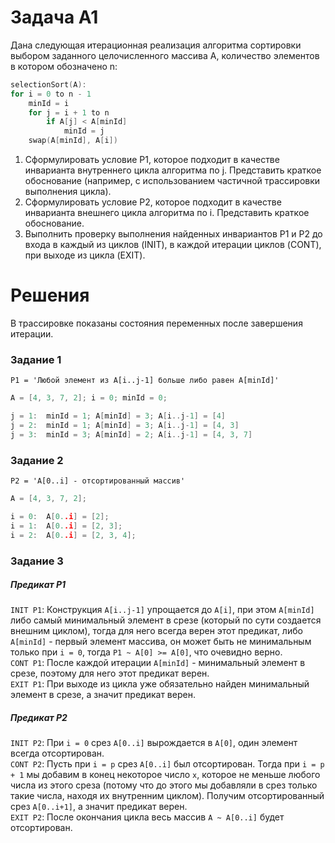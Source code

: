 # Задача A1
Дана следующая итерационная реализация алгоритма сортировки выбором заданного целочисленного массива A, количество элементов в котором обозначено n:


```c++
selectionSort(A):
for i = 0 to n - 1
    minId = i
    for j = i + 1 to n
        if A[j] < A[minId]
            minId = j
    swap(A[minId], A[i])
```

1. Сформулировать условие P1, которое подходит в качестве инварианта внутреннего цикла алгоритма по j. Представить краткое обоснование (например, с использованием частичной трассировки выполнения цикла).
2. Сформулировать условие P2, которое подходит в качестве инварианта внешнего цикла алгоритма по i. Представить краткое обоснование.
3. Выполнить проверку выполнения найденных инвариантов P1 и P2 до входа в каждый из циклов (INIT), в каждой итерации циклов (CONT), при выходе из цикла (EXIT).

# Решения
В трассировке показаны состояния переменных после завершения итерации.
### Задание 1
`P1 = 'Любой элемент из A[i..j-1] больше либо равен A[minId]'`

```cpp
A = [4, 3, 7, 2]; i = 0; minId = 0;

j = 1:  minId = 1; A[minId] = 3; A[i..j-1] = [4]
j = 2:  minId = 1; A[minId] = 3; A[i..j-1] = [4, 3]
j = 3:  minId = 3; A[minId] = 2; A[i..j-1] = [4, 3, 7]        
```

### Задание 2
`P2 = 'A[0..i] - отсортированный массив'`

```cpp
A = [4, 3, 7, 2];

i = 0:  A[0..i] = [2];
i = 1:  A[0..i] = [2, 3];
i = 2:  A[0..i] = [2, 3, 4];
```

### Задание 3
##### Предикат P1 
`INIT P1`: Конструкция `A[i..j-1]` упрощается до `A[i]`, при этом `A[minId]` либо самый минимальный элемент в срезе (который по сути создается внешним циклом), тогда для него всегда верен этот предикат, либо `A[minId]` - первый элемент массива, он может быть не минимальным только при `i = 0`, тогда `P1 ~ A[0] >= A[0]`, что очевидно верно.\
`CONT P1`: После каждой итерации `A[minId]` - минимальный элемент в срезе, поэтому для него этот предикат верен.\
`EXIT P1`: При выходе из цикла уже обязательно найден минимальный элемент в срезе, а значит предикат верен.

##### Предикат P2
`INIT P2`: При `i = 0` срез `A[0..i]` вырождается в `A[0]`, один элемент всегда отсортирован.\
`CONT P2`: Пусть при `i = p` срез `A[0..i]` был отсортирован. Тогда при `i = p + 1` мы добавим в конец некоторое число `x`, которое не меньше любого числа из этого среза (потому что до этого мы добавляли в срез только такие числа, находя их внутренним циклом). Получим отсортированный срез `A[0..i+1]`, а значит предикат верен.\
`EXIT P2`: После окончания цикла весь массив `A ~ A[0..i]` будет отсортирован.